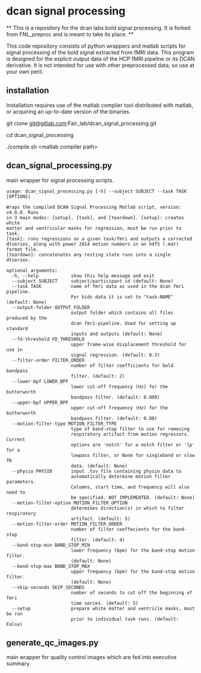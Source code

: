 # dcan signal processing

\*\*
This is a repository for the dcan labs bold signal processing. It is 
forked from FNL\_preproc and is meant to take its place.
\*\*

This code repository consists of python wrappers and matlab scripts
for signal processing of the bold signal extracted from fMRI data.
This program is designed for the explicit output data of the HCP
fMRI pipeline or its DCAN derivative. It is not intended for use with
other preprocessed data, so use at your own peril.


## installation

Installation requires use of the matlab compiler tool distributed with 
matlab, or acquiring an up-to-date version of the binaries.

git clone git@gitlab.com:Fair\_lab/dcan\_signal\_processing.git

cd dcan\_signal\_processing

./compile.sh \<matlab compiler path\>


## dcan\_signal\_processing.py

main wrapper for signal processing scripts.

```{bash}
usage: dcan_signal_processing.py [-h] --subject SUBJECT --task TASK [OPTIONS]

Wraps the compiled DCAN Signal Processing Matlab script, version: v4.0.0. Runs
in 3 main modes: [setup], [task], and [teardown]. [setup]: creates white
matter and ventricular masks for regression, must be run prior to task.
[task]: runs regressions on a given task/fmri and outputs a corrected
dtseries, along with power 2014 motion numbers in an hdf5 (.mat) format file.
[teardown]: concatenates any resting state runs into a single dtseries.

optional arguments:
  -h, --help            show this help message and exit
  --subject SUBJECT     subject/participant id (default: None)
  --task TASK           name of fmri data as used in the dcan fmri pipeline.
                        For bids data it is set to "task-NAME" (default: None)
  --output-folder OUTPUT_FOLDER
                        output folder which contains all files produced by the
                        dcan fmri-pipeline. Used for setting up standard
                        inputs and outputs (default: None)
  --fd-threshold FD_THRESHOLD
                        upper frame-wise displacement threshold for use in
                        signal regression. (default: 0.3)
  --filter-order FILTER_ORDER
                        number of filter coefficients for bold bandpass
                        filter. (default: 2)
  --lower-bpf LOWER_BPF
                        lower cut-off frequency (Hz) for the butterworth
                        bandpass filter. (default: 0.009)
  --upper-bpf UPPER_BPF
                        upper cut-off frequency (Hz) for the butterworth
                        bandpass filter. (default: 0.08)
  --motion-filter-type MOTION_FILTER_TYPE
                        type of band-stop filter to use for removing
                        respiratory artifact from motion regressors. Current
                        options are 'notch' for a notch filter or 'lp' for a
                        lowpass filter, or None for singleband or slow TR
                        data. (default: None)
  --physio PHYSIO       input .tsv file containing physio data to
                        automatically determine motion filter parameters.
                        Columns, start time, and frequency will also need to
                        be specified. NOT IMPLEMENTED. (default: None)
  --motion-filter-option MOTION_FILTER_OPTION
                        determines direction(s) in which to filter respiratory
                        artifact. (default: 5)
  --motion-filter-order MOTION_FILTER_ORDER
                        number of filter coeffecients for the band-stop
                        filter. (default: 4)
  --band-stop-min BAND_STOP_MIN
                        lower frequency (bpm) for the band-stop motion filter.
                        (default: None)
  --band-stop-max BAND_STOP_MAX
                        upper frequency (bpm) for the band-stop motion filter.
                        (default: None)
  --skip-seconds SKIP_SECONDS
                        number of seconds to cut off the beginning of fmri
                        time series. (default: 5)
  --setup               prepare white matter and ventricle masks, must be run
                        prior to individual task runs. (default: False)
```

## generate\_qc\_images.py

main wrapper for quality control images which are fed into executive
summary.

